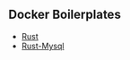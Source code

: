 ## Docker Boilerplates 
- [Rust](https://github.com/0xffset/Docker-Boilerplates/tree/master/Rust)
- [Rust-Mysql](https://github.com/0xffset/Docker-Boilerplates/tree/master/Rust-Mysql)